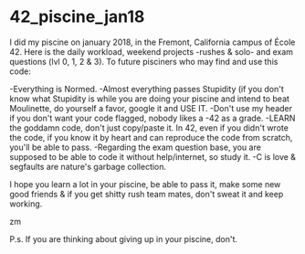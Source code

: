 # 42_piscine_jan18
I did my piscine on january 2018, in the Fremont, California campus of École 42. Here is the daily workload, weekend projects -rushes &amp; solo- and exam questions (lvl 0, 1, 2 &amp; 3). To future pisciners who may find and use this code:

-Everything is Normed.
-Almost everything passes Stupidity (if you don't know what Stupidity is while you are doing your piscine and intend to beat Moulinette, do yourself a favor, google it and USE IT.
-Don't use my header if you don't want your code flagged, nobody likes a -42 as a grade.
-LEARN the goddamn code, don't just copy/paste it. In 42, even if you didn't wrote the code, if you know it by heart and can reproduce the code from scratch, you'll be able to pass.
-Regarding the exam question base, you are supposed to be able to code it without help/internet, so study it.
-C is love & segfaults are nature's garbage collection.

I hope you learn a lot in your piscine, be able to pass it, make some new good friends & if you get shitty rush team mates, don't sweat it and keep working.

zm

P.s. If you are thinking about giving up in your piscine, don't.
